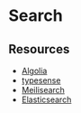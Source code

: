 # Search

## Resources

* [Algolia](https://www.algolia.com/)
* [typesense](https://typesense.org/)
* [Meilisearch](https://meilisearch.com/)
* [Elasticsearch](https://www.elastic.co/)
